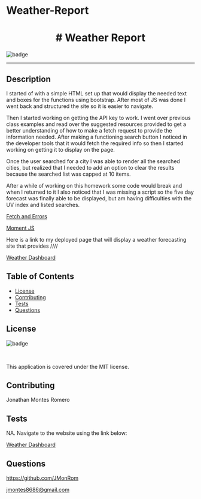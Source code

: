 # Weather-Report

<h1 align="center"># Weather Report</h1>
  
![badge](https://img.shields.io/badge/license-MIT-red) <br />

--------------------------------------

## Description 

I started of with a simple HTML set up that would display the needed text and boxes for the functions using bootstrap. After most of JS was done I went back and structured the site so it is easier to navigate. 

Then I started working on getting the API key to work. I went over previous class examples and read over the suggested resources provided to get a better understanding of how to make a fetch request to provide the information needed. After making a functioning search button I noticed in the developer tools that it would fetch the required info so then I started working on getting it to display on the page. 

Once the user searched for a city I was able to render all the searched cities, but realized that I needed to add an option to clear the results because the searched list was capped at 10 items.

After a while of working on this homework some code would break and when I returned to it I also noticed that I was missing a script so the five day forecast was finally able to be displayed, but am having difficulties with the UV index and listed searches.

[Fetch and Errors](https://www.tjvantoll.com/2015/09/13/fetch-and-errors/)

[Moment JS](https://www.tabnine.com/code/javascript/functions/Moment)

Here is a link to my deployed page that will display a weather forecasting site that provides ////

[Weather Dashboard](https://jmonrom.github.io/Weather-Report/)

## Table of Contents
  * [License](#license)
  * [Contributing](#contributing)
  * [Tests](#tests)
  * [Questions](#questions)

 ## License

  ![badge](https://img.shields.io/badge/license-MIT-red) 

  <br />

  This application is covered under the MIT license.

  ## Contributing

  Jonathan Montes Romero

  ## Tests

  NA. Navigate to the website using the link below:

  [Weather Dashboard](https://jmonrom.github.io/Weather-Report/)

  ## Questions

  https://github.com/JMonRom

  jmontes8686@gmail.com